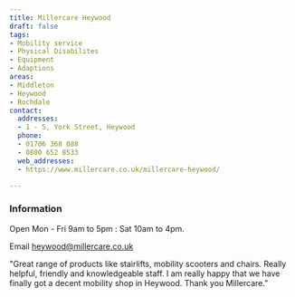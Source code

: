 ```yaml
---
title: Millercare Heywood
draft: false
tags:
- Mobility service
- Physical Disabilites
- Equipment
- Adaptions
areas:
- Middleton
- Heywood
- Rochdale
contact:
  addresses:
  - 1 - 5, York Street, Heywood
  phone:
  - 01706 368 088
  - 0800 652 8533
  web_addresses:
  - https://www.millercare.co.uk/millercare-heywood/

---
```


### Information

Open Mon - Fri  9am to 5pm :
Sat  10am to 4pm.

Email heywood@millercare.co.uk

"Great range of products like stairlifts, mobility scooters and chairs. Really helpful, friendly and knowledgeable staff. I am really happy that we have finally got a decent mobility shop in Heywood. Thank you Millercare."
